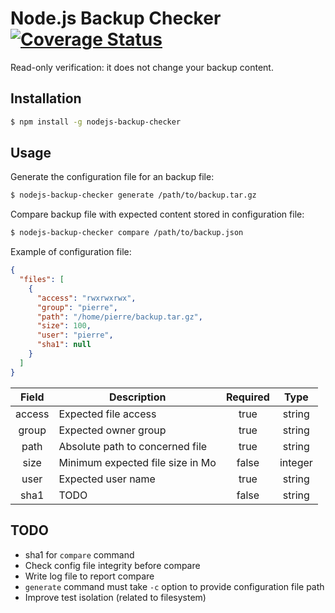 # Node.js Backup Checker [![Coverage Status](https://coveralls.io/repos/fpierre/nodejs-backup-checker//badge.svg?branch=master)](https://coveralls.io/r/fpierre/nodejs-backup-checker/?branch=master)

Read-only verification: it does not change your backup content.

## Installation

```bash
$ npm install -g nodejs-backup-checker
```

## Usage

Generate the configuration file for an backup file:

```bash
$ nodejs-backup-checker generate /path/to/backup.tar.gz
```

Compare backup file with expected content stored in configuration file:

```bash
$ nodejs-backup-checker compare /path/to/backup.json
```

Example of configuration file:

```json
{
  "files": [
    {
      "access": "rwxrwxrwx",
      "group": "pierre",
      "path": "/home/pierre/backup.tar.gz",
      "size": 100,
      "user": "pierre",
      "sha1": null
    }
  ]
}
```

| Field  | Description                      | Required | Type    |
| :----: | -------------------------------- | :------: | :-----: |
| access | Expected file access             | true     | string  |
| group  | Expected owner group             | true     | string  |
| path   | Absolute path to concerned file  | true     | string  |
| size   | Minimum expected file size in Mo | false    | integer |
| user   | Expected user name               | true     | string  |
| sha1   | TODO                             | false    | string  |

## TODO

* sha1 for `compare` command
* Check config file integrity before compare
* Write log file to report compare
* `generate` command must take `-c` option to provide configuration file path
* Improve test isolation (related to filesystem)
